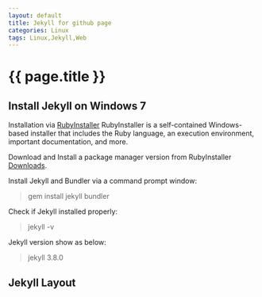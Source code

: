```yaml
---
layout: default
title: Jekyll for github page
categories: Linux
tags: Linux,Jekyll,Web
---
```

# {{ page.title }}

## Install Jekyll on Windows 7

Installation via [RubyInstaller][rubyinstaller_home]
RubyInstaller is a self-contained Windows-based installer that includes the Ruby language, an execution environment, important documentation, and more.

Download and Install a package manager version from RubyInstaller [Downloads][RubyInstaller_download].

Install Jekyll and Bundler via a command prompt window:
> gem install jekyll bundler

Check if Jekyll installed properly: 
> jekyll -v

Jekyll version show as below: 
> jekyll 3.8.0


## Jekyll Layout



[rubyinstaller_home]:https://rubyinstaller.org/
[RubyInstaller_download]:https://rubyinstaller.org/downloads/